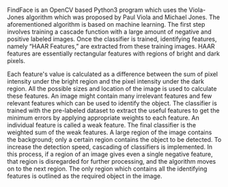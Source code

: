 FindFace is an OpenCV based Python3 program which uses the Viola-Jones algorithm which was proposed by Paul Viola and Michael Jones. The aforementioned algorithm is based on machine learning. The first step involves training a cascade function with a large amount of negative and positive labeled images. Once the classifier is trained, identifying features, namely “HAAR Features,” are extracted from these training images. HAAR features are essentially rectangular features with regions of bright and dark pixels.


Each feature's value is calculated as a difference between the sum of pixel intensity under the bright region and the pixel intensity under the dark region. All the possible sizes and location of the image is used to calculate these features. An image might contain many irrelevant features and few relevant features which can be used to identify the object. The classifier is trained with the pre-labeled dataset to extract the useful features to get the minimum errors by applying appropriate weights to each feature. An individual feature is called a weak feature. The final classifier is the weighted sum of the weak features. A large region of the image contains the background; only a certain region contains the object to be detected. To increase the detection speed, cascading of classifiers is implemented. In this process, if a region of an image gives even a single negative feature, that region is disregarded for further processing, and the algorithm moves on to the next region. The only region which contains all the identifying features is outlined as the required object in the image.
